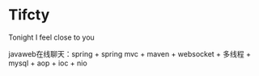 # Tifcty
Tonight I feel close to you

javaweb在线聊天：spring + spring mvc + maven + websocket + 多线程 + mysql + aop + ioc + nio
